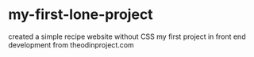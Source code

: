 # my-first-lone-project
created a simple recipe website without CSS
my first project in front end development from theodinproject.com
